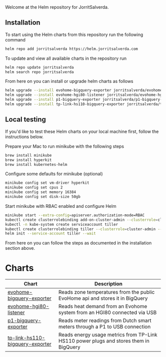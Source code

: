 
Welcome at the Helm repository for JorritSalverda.

## Installation

To start using the Helm charts from this repository run the following command

```bash
helm repo add jorritsalverda https://helm.jorritsalverda.com
```

To update and view all available charts in the repository run

```bash
helm repo update jorritsalverda
helm search repo jorritsalverda
```

From here on you can install or upgrade helm charts as follows

```bash
helm upgrade --install evohome-bigquery-exporter jorritsalverda/evohome-bigquery-exporter --namespace evohome-bigquery-exporter --wait
helm upgrade --install evohome-hgi80-listener jorritsalverda/evohome-hgi80-listener --namespace evohome-bigquery-exporter --wait
helm upgrade --install p1-bigquery-exporter jorritsalverda/p1-bigquery-exporter --namespace p1-bigquery-exporter --wait
helm upgrade --install tp-link-hs110-bigquery-exporter jorritsalverda/tp-link-hs110-bigquery-exporter -n tp-link-hs110-bigquery-exporter --wait
```

## Local testing

If you'd like to test these Helm charts on your local machine first, follow the instructions below.

Prepare your Mac to run minikube with the following steps

```bash
brew install minikube
brew install hyperkit
brew install kubernetes-helm
```

Configure some defaults for minikube (optional)

```bash
minikube config set vm-driver hyperkit
minikube config set cpus 2
minikube config set memory 16384
minikube config set disk-size 50gb
```

Start minikube with RBAC enabled and configure Helm

```bash
minikube start --extra-config=apiserver.authorization-mode=RBAC
kubectl create clusterrolebinding add-on-cluster-admin --clusterrole=cluster-admin --serviceaccount=kube-system:default
kubectl -n kube-system create serviceaccount tiller
kubectl create clusterrolebinding tiller --clusterrole=cluster-admin --serviceaccount=kube-system:tiller
helm init --service-account tiller --wait
```

From here on you can follow the steps as documented in the installation section above.

# Charts

| Chart                                                                                                | Description                                                                           |
| ---------------------------------------------------------------------------------------------------- | ------------------------------------------------------------------------------------- |
| [evohome-bigquery-exporter](https://github.com/JorritSalverda/evohome-bigquery-exporter)             | Reads zone temperatures from the public EvoHome api and stores it in BigQuery         |
| [evohome-hgi80-listener](https://github.com/JorritSalverda/evohome-hgi80-listener)                   | Reads heat demand from an Evohome system from an HGI80 connected via USB              |
| [p1-bigquery-exporter](https://github.com/JorritSalverda/p1-bigquery-exporter)                       | Reads meter readings from Dutch smart meters through a P1 to USB connection           |
| [tp-link-hs110-bigquery-exporter](https://github.com/JorritSalverda/tp-link-hs110-bigquery-exporter) | Reads energy usage metrics from TP-Link HS110 power plugs and stores them in BigQuery |   |


